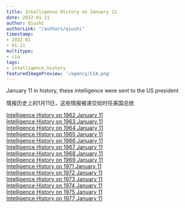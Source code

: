 ```yaml
---
title: Intelligence History on January 11
date: 2022-01-11
author: Qiushi 
authorLink: "/authors/qiushi"
timestamp: 
- 2022-01
- 01-11
multitype: 
- cia
tags: 
- intelligence_history
featuredImagePreview: '/agency/CIA.png'
---
```



January 11 in history, these intelligence were sent to the US president

情报历史上的1月11日，这些情报被递交给时任美国总统

<!--more-->







[Intelligence History on 1962 January 11](/dailybrief/1962-01-11)   
[Intelligence History on 1963 January 11](/dailybrief/1963-01-11)   
[Intelligence History on 1964 January 11](/dailybrief/1964-01-11)   
[Intelligence History on 1965 January 11](/dailybrief/1965-01-11)   
[Intelligence History on 1966 January 11](/dailybrief/1966-01-11)   
[Intelligence History on 1967 January 11](/dailybrief/1967-01-11)   
[Intelligence History on 1968 January 11](/dailybrief/1968-01-11)   
[Intelligence History on 1969 January 11](/dailybrief/1969-01-11)   
[Intelligence History on 1971 January 11](/dailybrief/1971-01-11)   
[Intelligence History on 1972 January 11](/dailybrief/1972-01-11)   
[Intelligence History on 1973 January 11](/dailybrief/1973-01-11)   
[Intelligence History on 1974 January 11](/dailybrief/1974-01-11)   
[Intelligence History on 1975 January 11](/dailybrief/1975-01-11)   
[Intelligence History on 1977 January 11](/dailybrief/1977-01-11)   
